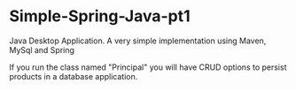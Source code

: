 # Simple-Spring-Java-pt1
Java Desktop Application.
A very simple implementation using Maven, MySql and Spring

If you run the class named "Principal" you will have CRUD options to persist products in a database application.
